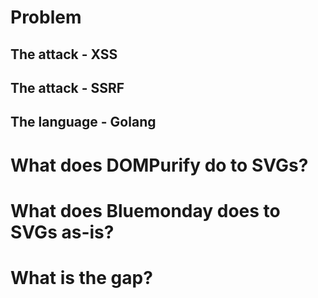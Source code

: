 




# Problem

## The attack - XSS



## The attack - SSRF


## The language - Golang



# What does DOMPurify do to SVGs?



# What does Bluemonday does to SVGs as-is?


# What is the gap?


